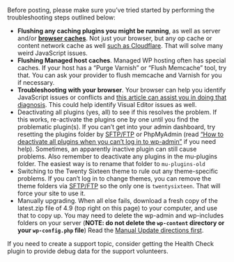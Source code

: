 Before posting, please make sure you’ve tried started by performing the troubleshooting steps outlined below:

- **Flushing any caching plugins you might be running**, as well as server and/or **[browser caches](http://www.refreshyourcache.com/)**. Not just your browser, but any op cache or content network cache as well [such as Cloudflare](https://support.cloudflare.com/hc/en-us/articles/200169246-How-do-I-purge-my-cache-). That will solve many weird JavaScript issues.
- **Flushing Managed host caches**. Managed WP hosting often has special caches. If your host has a “Purge Varnish” or “Flush Memcache” tool, try that. You can ask your provider to flush memcache and Varnish for you if necessary.
- **Troubleshooting with your browser**. Your browser can help you identify JavaScript issues or conflicts and [this article can assist you in doing that diagnosis](https://codex.wordpress.org/Using_Your_Browser_to_Diagnose_JavaScript_Errors). This could help identify Visual Editor issues as well.
- Deactivating all plugins (yes, all) to see if this resolves the problem. If this works, re-activate the plugins one by one until you find the problematic plugin(s). If you can’t get into your admin dashboard, try resetting the plugins folder by [SFTP/FTP](https://codex.wordpress.org/FTP_Clients) or PhpMyAdmin (read [“How to deactivate all plugins when you can’t log in to wp-admin”](https://codex.wordpress.org/FAQ_Troubleshooting#How_to_deactivate_all_plugins_when_not_able_to_access_the_administrative_menus.3F) if you need help). Sometimes, an apparently inactive plugin can still cause problems. Also remember to deactivate any plugins in the mu-plugins folder. The easiest way is to rename that folder to `mu-plugins-old`
- Switching to the Twenty Sixteen theme to rule out any theme-specific problems. If you can’t log in to change themes, you can remove the theme folders via [SFTP/FTP](https://codex.wordpress.org/FTP_Clients) so the only one is `twentysixteen`. That will force your site to use it.
- Manually upgrading. When all else fails, download a fresh copy of the latest.zip file of 4.9 (top right on this page) to your computer, and use that to copy up. You may need to delete the wp-admin and wp-includes folders on your server (**NOTE: do not delete the `wp-content` directory or your `wp-config.php` file**) Read the [Manual Update directions first](https://codex.wordpress.org/Updating_WordPress#Manual_Update).

If you need to create a support topic, consider getting the Health Check plugin to provide debug data for the support volunteers.